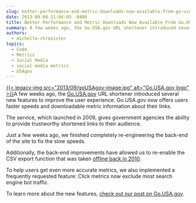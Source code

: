```yaml
---
slug: better-performance-and-metric-downloads-now-available-from-go-usa-gov
date: 2013-09-04 11:04:03 -0400
title: Better Performance and Metric Downloads Now Available From Go.USA.gov
summary: A few weeks ago, the Go.USA.gov URL shortener introduced several new features to improve the user experience. Go.USA.gov now offers users faster speeds and downloadable metric information about their links. The service, which launched in 2009, gives government agencies the ability to provide trustworthy shortened links to their audience. Just
authors:
  - michelle-chronister
topics:
  - Code
  - Metrics
  - Social Media
  - social media metrics
  - USAgov
---
```


[{{< legacy-img src="2013/09/goUSAgov-image.jpg" alt="Go.USA.gov logo" >}}](https://s3.amazonaws.com/digitalgov/_legacy-img/2013/09/goUSAgov-image.jpg)A few weeks ago, the [Go.USA.gov](https://go.usa.gov/) URL shortener introduced several new features to improve the user experience. Go.USA.gov now offers users faster speeds and downloadable metric information about their links.

The service, which launched in 2009, gives government agencies the ability to provide trustworthy shortened links to their audience.

Just a few weeks ago, we finished completely re-engineering the back-end of the site to fix the slow speeds.

Additionally, the back-end improvements have allowed us to re-enable the CSV export function that was taken [offline back in 2010](http://go.usa.gov/node/10?utm_medium=email&utm_source=govdelivery).

To help users get even more accurate metrics, we also implemented a frequently requested feature: Click metrics now exclude most search engine bot traffic.

To learn more about the new features, [check out our post on Go.USA.gov](http://go.usa.gov/node/71).